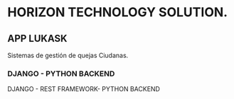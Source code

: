 # HORIZON TECHNOLOGY SOLUTION.

## APP LUKASK

Sistemas de gestión de quejas Ciudanas.

### DJANGO - PYTHON BACKEND

DJANGO - REST FRAMEWORK- PYTHON BACKEND


